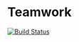 # Teamwork

[![Build Status](https://travis-ci.com/vicanyango/Teamwork.svg?branch=develop)](https://travis-ci.com/vicanyango/Teamwork)